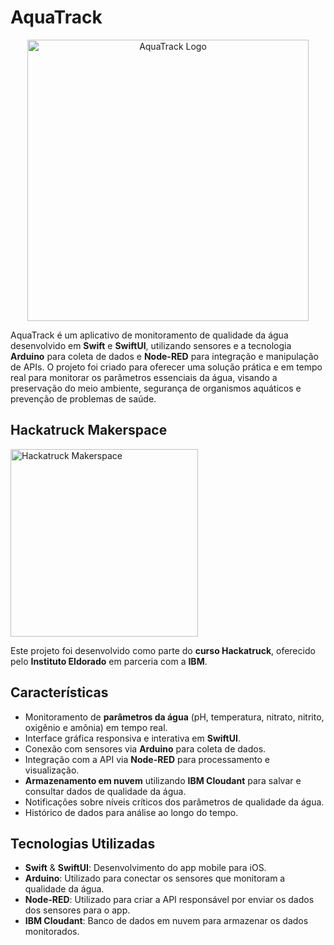 # AquaTrack

<p align="center">
  <img src="https://github.com/user-attachments/assets/d1b33cc1-a6ed-4b61-ae6f-f584cdca197a" alt="AquaTrack Logo" width="450"/>
</p>

AquaTrack é um aplicativo de monitoramento de qualidade da água desenvolvido em **Swift** e **SwiftUI**, utilizando sensores e a tecnologia **Arduino** para coleta de dados e **Node-RED** para integração e manipulação de APIs. O projeto foi criado para oferecer uma solução prática e em tempo real para monitorar os parâmetros essenciais da água, visando a preservação do meio ambiente, segurança de organismos aquáticos e prevenção de problemas de saúde.

## Hackatruck Makerspace

<img src="https://github.com/user-attachments/assets/2359f735-337f-4646-b81d-7f79845b7777" alt="Hackatruck Makerspace" width=300/>

Este projeto foi desenvolvido como parte do **curso Hackatruck**, oferecido pelo **Instituto Eldorado** em parceria com a **IBM**.

## Características 

- Monitoramento de **parâmetros da água** (pH, temperatura, nitrato, nitrito, oxigênio e amônia) em tempo real.
- Interface gráfica responsiva e interativa em **SwiftUI**.
- Conexão com sensores via **Arduino** para coleta de dados.
- Integração com a API via **Node-RED** para processamento e visualização.
- **Armazenamento em nuvem** utilizando **IBM Cloudant** para salvar e consultar dados de qualidade da água.
- Notificações sobre níveis críticos dos parâmetros de qualidade da água.
- Histórico de dados para análise ao longo do tempo.

## Tecnologias Utilizadas

- **Swift** & **SwiftUI**: Desenvolvimento do app mobile para iOS.
- **Arduino**: Utilizado para conectar os sensores que monitoram a qualidade da água.
- **Node-RED**: Utilizado para criar a API responsável por enviar os dados dos sensores para o app.
- **IBM Cloudant**: Banco de dados em nuvem para armazenar os dados monitorados.
